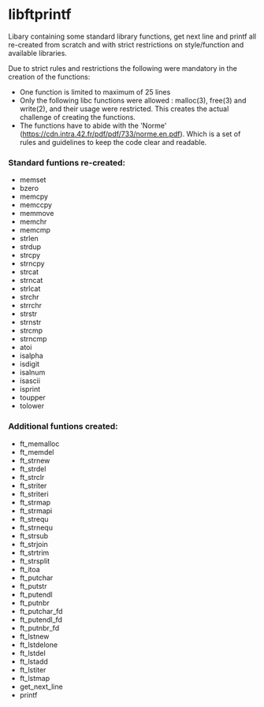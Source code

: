 # libftprintf

Libary containing some standard library functions, get next line and printf all re-created from scratch and with strict restrictions on style/function and available libraries.

Due to strict rules and restrictions the following were mandatory in the creation of the functions:

- One function is limited to maximum of 25 lines
- Only the following libc functions were allowed : malloc(3), free(3) and write(2),
  and their usage were restricted. This creates the actual challenge of creating the functions.
- The functions have to abide with the 'Norme' (https://cdn.intra.42.fr/pdf/pdf/733/norme.en.pdf). Which is a set of rules and guidelines to keep the code clear
  and readable.
  
  
### Standard funtions re-created:   
- memset  
- bzero   
- memcpy  
- memccpy   
- memmove   
- memchr    
- memcmp    
- strlen    
- strdup    
- strcpy    
- strncpy   
- strcat    
- strncat   
- strlcat   
- strchr    
- strrchr   
- strstr    
- strnstr   
- strcmp    
- strncmp   
- atoi    
- isalpha   
- isdigit   
- isalnum   
- isascii   
- isprint   
- toupper   
- tolower   

### Additional funtions created:

- ft_memalloc   
- ft_memdel   
- ft_strnew   
- ft_strdel   
- ft_strclr   
- ft_striter    
- ft_striteri   
- ft_strmap   
- ft_strmapi    
- ft_strequ   
- ft_strnequ    
- ft_strsub   
- ft_strjoin    
- ft_strtrim   
- ft_strsplit   
- ft_itoa   
- ft_putchar    
- ft_putstr   
- ft_putendl    
- ft_putnbr   
- ft_putchar_fd   
- ft_putendl_fd   
- ft_putnbr_fd    
- ft_lstnew   
- ft_lstdelone    
- ft_lstdel   
- ft_lstadd   
- ft_lstiter    
- ft_lstmap  
- get_next_line
- printf

